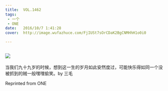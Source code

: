 ```yaml
---
title:	VOL.1462
tags:
 - 一个
 - ONE
date:	2016/10/7 1:41:28
cover:	http://image.wufazhuce.com/FjIUSt7sOrCDaK2BgCNMHhH1o0i0

---
```

![](http://image.wufazhuce.com/FjIUSt7sOrCDaK2BgCNMHhH1o0i0)
---

当我们九十九岁的时候，想到这一生的岁月如此安然度过，可能快乐得如同一个没被抓到的贼一般嘿嘿偷笑。by 三毛
 
Reprinted from ONE
